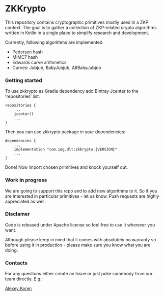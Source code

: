 # ZKKrypto

This repository contains cryptographic primitives mostly used in a ZKP context. The goal is to gather a collection of ZKP-related crypto algorithms written in Kotlin in a single place to simplify research and development.

Currently, following algorithms are implemented:

- Pedersen hash
- MiMC7 hash
- Edwards curve arithmetics
- Curves: Jubjub, BabyJubjub, AltBabyJubjub

### Getting started

To use zkkrypto as Gradle dependency add Bintray Jcenter to the 'repositories' list.

```
repositories {
    ...
    jcenter()
    ...
}
```
Then you can use zkkrypto package in your dependencies:
```
dependencies {
    ...
    implementation "com.ing.dlt:zkkrypto:{VERSION}"
    ...
}
```
Done! Now import chosen primitives and knock yourself out.

### Work in progress

We are going to support this repo and to add new algorithms to it. So if you are interested in particular primitives - let us know. Push requests are highly appreciated as well.


### Disclamer

Code is released under Apache license so feel free to use it wherever you want. 

Although please keep in mind that it comes with absolutely no warranty so before using it in production - please make sure you know what you are doing. 

### Contacts

For any questions either create an Issue or just poke somebody from our team directly. E.g.:

[Alexey Koren](https://www.linkedin.com/in/alexeykoren/ "LinkedIn")
